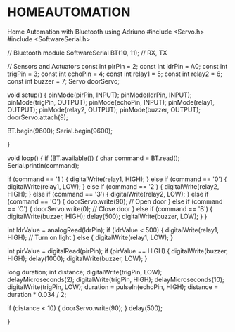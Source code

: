 # HOMEAUTOMATION
Home Automation with Bluetooth using Adriuno
#include <Servo.h> #include <SoftwareSerial.h>

// Bluetooth module SoftwareSerial BT(10, 11); // RX, TX

// Sensors and Actuators const int pirPin = 2; const int ldrPin = A0; const int trigPin = 3; const int echoPin = 4; const int relay1 = 5; const int relay2 = 6; const int buzzer = 7; Servo doorServo;

void setup() { pinMode(pirPin, INPUT); pinMode(ldrPin, INPUT); pinMode(trigPin, OUTPUT); pinMode(echoPin, INPUT); pinMode(relay1, OUTPUT); pinMode(relay2, OUTPUT); pinMode(buzzer, OUTPUT); doorServo.attach(9);

BT.begin(9600);
Serial.begin(9600);

}

void loop() { if (BT.available()) { char command = BT.read(); Serial.println(command);

if (command == '1') {
        digitalWrite(relay1, HIGH);
    } else if (command == '0') {
        digitalWrite(relay1, LOW);
    } else if (command == '2') {
        digitalWrite(relay2, HIGH);
    } else if (command == '3') {
        digitalWrite(relay2, LOW);
    } else if (command == 'O') {
        doorServo.write(90); // Open door
    } else if (command == 'C') {
        doorServo.write(0); // Close door
    } else if (command == 'B') {
        digitalWrite(buzzer, HIGH);
        delay(500);
        digitalWrite(buzzer, LOW);
    }
}

int ldrValue = analogRead(ldrPin);
if (ldrValue < 500) {
    digitalWrite(relay1, HIGH); // Turn on light
} else {
    digitalWrite(relay1, LOW);
}

int pirValue = digitalRead(pirPin);
if (pirValue == HIGH) {
    digitalWrite(buzzer, HIGH);
    delay(1000);
    digitalWrite(buzzer, LOW);
}

long duration;
int distance;
digitalWrite(trigPin, LOW);
delayMicroseconds(2);
digitalWrite(trigPin, HIGH);
delayMicroseconds(10);
digitalWrite(trigPin, LOW);
duration = pulseIn(echoPin, HIGH);
distance = duration * 0.034 / 2;

if (distance < 10) {
    doorServo.write(90);
}
delay(500);

}
